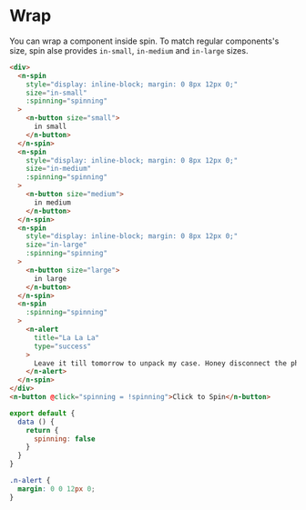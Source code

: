 # Wrap
You can wrap a component inside spin. To match regular components's size, spin alse provides `in-small`, `in-medium` and `in-large` sizes.
```html
<div>
  <n-spin
    style="display: inline-block; margin: 0 8px 12px 0;"
    size="in-small"
    :spinning="spinning"
  >
    <n-button size="small">
      in small
    </n-button>
  </n-spin>
  <n-spin
    style="display: inline-block; margin: 0 8px 12px 0;"
    size="in-medium"
    :spinning="spinning"
  >
    <n-button size="medium">
      in medium
    </n-button>
  </n-spin>
  <n-spin
    style="display: inline-block; margin: 0 8px 12px 0;"
    size="in-large"
    :spinning="spinning"
  >
    <n-button size="large">
      in large
    </n-button>
  </n-spin>
  <n-spin
    :spinning="spinning"
  >
    <n-alert
      title="La La La"
      type="success"
    >
      Leave it till tomorrow to unpack my case. Honey disconnect the phone.
    </n-alert>
  </n-spin>
</div>
<n-button @click="spinning = !spinning">Click to Spin</n-button>
```
```js
export default {
  data () {
    return {
      spinning: false
    }
  }
}
```
```css
.n-alert {
  margin: 0 0 12px 0;
}
```